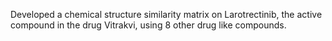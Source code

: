 Developed a chemical structure similarity matrix on Larotrectinib, the active compound in the drug Vitrakvi, using 8 other drug like compounds.
